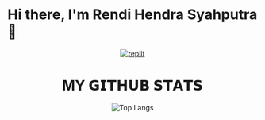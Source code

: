 <!--
**rendi-hendra/rendi-hendra** is a ✨ _special_ ✨ repository because its `README.md` (this file) appears on your GitHub profile.

Here are some ideas to get you started:

- 🔭 I’m currently working on ...
- 🌱 I’m currently learning ...
- 👯 I’m looking to collaborate on ...
- 🤔 I’m looking for help with ...
- 💬 Ask me about ...
- 📫 How to reach me: ...
- 😄 Pronouns: ...
- ⚡ Fun fact: ...
-->


# Hi there, I'm Rendi Hendra Syahputra 👋

</p>
<p align="center">
<a href="https://www.instagram.com/rendihndra/"><img alt="replit" src="https://img.shields.io/badge/-Instagram-pink?style=for-the-badge&logo=instagram&logoColor=white"/></a>
</p>

<h1 align="center">MY 𝗚𝗜𝗧𝗛𝗨𝗕 𝗦𝗧𝗔𝗧𝗦</h1>

<p align="center">
<!-- <a href="https://github.com/rendi-hendra/"><img src="https://github-readme-streak-stats.herokuapp.com?user=rendi-hendra&theme=radical&hide_border=true&border_radius=10&locale=id&date_format=j%20M%5B%20Y%5D" alt="GitHub Streak" /></a> -->
</p>

<p align="center">
  <img src="https://github-readme-stats.vercel.app/api/top-langs/?username=rendi-hendra&hide_progress=true&theme=radical" alt="Top Langs">
</p>
